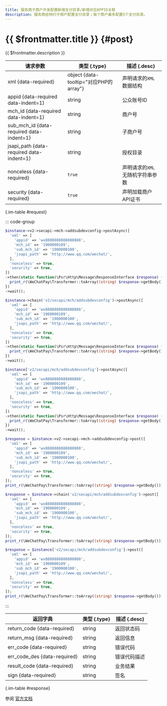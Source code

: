 ```yaml
---
title: 服务商子商户开发配置新增支付目录/新增对应APPID关联
description: 服务商给特约子商户配置支付目录；每个商户最多配置5个支付目录。
---
```


# {{ $frontmatter.title }} {#post}

{{ $frontmatter.description }}

| 请求参数 | 类型 {.type} | 描述 {.desc}
| --- | --- | ---
| xml {data-required} | object {data-tooltip="对应PHP的array"} | 声明请求的`XML`数据结构
| appid {data-required data-indent=1} | string | 公众账号ID
| mch_id {data-required data-indent=1} | string | 商户号
| sub_mch_id {data-required data-indent=1} | string | 子商户号
| jsapi_path {data-required data-indent=1} | string | 授权目录
| nonceless {data-required} | `true` | 声明请求的`XML`无随机字符串参数
| security {data-required} | `true` | 声明加载商户API证书

{.im-table #request}

::: code-group

```php [异步纯链式]
$instance->v2->secapi->mch->addsubdevconfig->postAsync([
  'xml' => [
    'appid' => 'wx8888888888888888',
    'mch_id' => '1900000109',
    'sub_mch_id' => '1900000100',
    'jsapi_path' => 'http://www.qq.com/wechat/',
  ],
  'nonceless' => true,
  'security' => true,
])
->then(static function(\Psr\Http\Message\ResponseInterface $response) {
  print_r(\WeChatPay\Transformer::toArray((string) $response->getBody()));
})
->wait();
```

```php [异步声明式]
$instance->chain('v2/secapi/mch/addsubdevconfig')->postAsync([
  'xml' => [
    'appid' => 'wx8888888888888888',
    'mch_id' => '1900000109',
    'sub_mch_id' => '1900000100',
    'jsapi_path' => 'http://www.qq.com/wechat/',
  ],
  'nonceless' => true,
  'security' => true,
])
->then(static function(\Psr\Http\Message\ResponseInterface $response) {
  print_r(\WeChatPay\Transformer::toArray((string) $response->getBody()));
})
->wait();
```

```php [异步属性式]
$instance['v2/secapi/mch/addsubdevconfig']->postAsync([
  'xml' => [
    'appid' => 'wx8888888888888888',
    'mch_id' => '1900000109',
    'sub_mch_id' => '1900000100',
    'jsapi_path' => 'http://www.qq.com/wechat/',
  ],
  'nonceless' => true,
  'security' => true,
])
->then(static function(\Psr\Http\Message\ResponseInterface $response) {
  print_r(\WeChatPay\Transformer::toArray((string) $response->getBody()));
})
->wait();
```

```php [同步纯链式]
$response = $instance->v2->secapi->mch->addsubdevconfig->post([
  'xml' => [
    'appid' => 'wx8888888888888888',
    'mch_id' => '1900000109',
    'sub_mch_id' => '1900000100',
    'jsapi_path' => 'http://www.qq.com/wechat/',
  ],
  'nonceless' => true,
  'security' => true,
]);
print_r(\WeChatPay\Transformer::toArray((string) $response->getBody()));
```

```php [同步声明式]
$response = $instance->chain('v2/secapi/mch/addsubdevconfig')->post([
  'xml' => [
    'appid' => 'wx8888888888888888',
    'mch_id' => '1900000109',
    'sub_mch_id' => '1900000100',
    'jsapi_path' => 'http://www.qq.com/wechat/',
  ],
  'nonceless' => true,
  'security' => true,
]);
print_r(\WeChatPay\Transformer::toArray((string) $response->getBody()));
```

```php [同步属性式]
$response = $instance['v2/secapi/mch/addsubdevconfig']->post([
  'xml' => [
    'appid' => 'wx8888888888888888',
    'mch_id' => '1900000109',
    'sub_mch_id' => '1900000100',
    'jsapi_path' => 'http://www.qq.com/wechat/',
  ],
  'nonceless' => true,
  'security' => true,
]);
print_r(\WeChatPay\Transformer::toArray((string) $response->getBody()));
```

:::

| 返回字典 | 类型 {.type} | 描述 {.desc}
| --- | --- | ---
| return_code {data-required}| string | 返回状态码
| return_msg {data-required}| string | 返回信息
| err_code {data-required}| string | 错误代码
| err_code_des {data-required}| string | 错误代码描述
| result_code {data-required}| string | 业务结果
| sign {data-required}| string | 签名

{.im-table #response}

参阅 [官方文档](https://pay.weixin.qq.com/wiki/doc/api/mch_bank.php?chapter=9_24_2&index=2&p=901)
